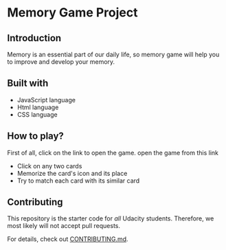 # Memory Game Project


## Introduction

Memory is an essential part of our daily life, so memory game will help you to improve and develop your memory.

## Built with

* JavaScript language
* Html language
* CSS language

## How to play?

First of all, click on the link to open the game. open the game from this link  

* Click on any two cards
* Memorize the card's icon and its place
* Try to match each card with its similar card

## Contributing

This repository is the starter code for _all_ Udacity students. Therefore, we most likely will not accept pull requests.

For details, check out [CONTRIBUTING.md](CONTRIBUTING.md).
